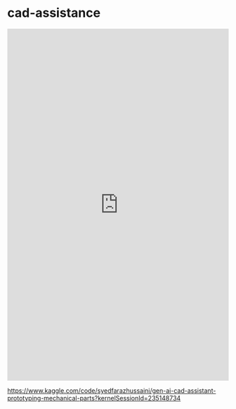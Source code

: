 # cad-assistance


<iframe src="https://www.kaggle.com/embed/syedfarazhussaini/gen-ai-cad-assistant-prototyping-mechanical-parts?kernelSessionId=235148734" height="800" style="margin: 0 auto; width: 100%; max-width: 950px;" frameborder="0" scrolling="auto" title="Gen AI CAD Assistant: Prototyping Mechanical Parts"></iframe>


https://www.kaggle.com/code/syedfarazhussaini/gen-ai-cad-assistant-prototyping-mechanical-parts?kernelSessionId=235148734
